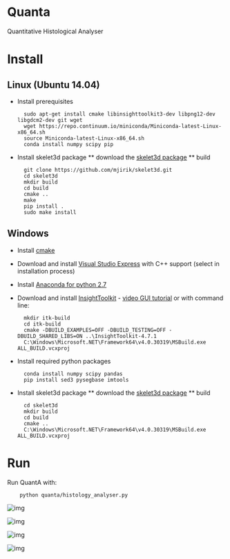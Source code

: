 # Quanta 
Quantitative Histological Analyser

# Install

## Linux (Ubuntu 14.04)

* Install prerequisites

        sudo apt-get install cmake libinsighttoolkit3-dev libpng12-dev libgdcm2-dev git wget
        wget https://repo.continuum.io/miniconda/Miniconda-latest-Linux-x86_64.sh
        source Miniconda-latest-Linux-x86_64.sh
        conda install numpy scipy pip
        

* Install skelet3d package 
** download the [skelet3d package](https://github.com/mjirik/skelet3d)
** build

        git clone https://github.com/mjirik/skelet3d.git
        cd skelet3d
        mkdir build
        cd build 
        cmake ..
        make 
        pip install .
        sudo make install

    
## Windows 
 
* Install [cmake](https://cmake.org/download/)
* Download and install [Visual Studio Express](https://www.visualstudio.com/products/visual-studio-community-vs#) with C++ support (select in installation process)
* Install [Anaconda for python 2.7](https://www.continuum.io/downloads) 
* Download and install [InsightToolkit](http://www.itk.org/ITK/resources/software.html) - [video GUI tutorial](https://www.youtube.com/watch?v=f79joU6FTFQ) or with command line:

        mkdir itk-build
        cd itk-build
        cmake -DBUILD_EXAMPLES=OFF -DBUILD_TESTING=OFF -DBUILD_SHARED_LIBS=ON ..\InsightToolkit-4.7.1
        C:\Windows\Microsoft.NET\Framework64\v4.0.30319\MSBuild.exe ALL_BUILD.vcxproj
        
* Install required python packages

        conda install numpy scipy pandas
        pip install sed3 pysegbase imtools

* Install skelet3d package 
** download the [skelet3d package](https://github.com/mjirik/skelet3d)
** build

        cd skelet3d
        mkdir build
        cd build 
        cmake ..
        C:\Windows\Microsoft.NET\Framework64\v4.0.30319\MSBuild.exe ALL_BUILD.vcxproj
        

        

# Run 

Run QuantA with:

        python quanta/histology_analyser.py

![img](http://147.228.240.61/queetech/www/quanta01.png)

![img](http://147.228.240.61/queetech/www/quanta03.png)

![img](http://147.228.240.61/queetech/www/quanta07.png)

![img](http://147.228.240.61/queetech/www/quanta08.png)
